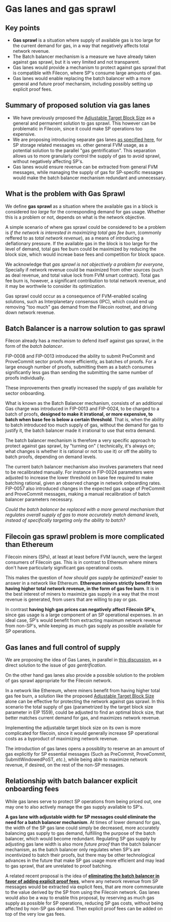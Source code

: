 # Gas lanes and gas sprawl

## Key points

* **Gas sprawl** is a situation where supply of available gas is too large for the current demand for gas, in a way that negatively affects total network revenue.
* The Batch balancer mechanism is a measure we have already taken against gas sprawl, but it is very limited and not transparent.
* Gas lanes would provide a mechanism to protect against gas sprawl that is compatible with Filecon, where SP's consume large amounts of gas.
* Gas lanes would enable replacing the batch balancer with a more general and future proof mechansim, including possibly setting up explicit proof fees.

## Summary of proposed solution via gas lanes

* We have previously proposed the [Adjustable Target Block Size](https://github.com/filecoin-project/FIPs/discussions/515) as a general and permanent solution to gas sprawl. This however can be problematic in Filecoin, since it could make SP operations too expensive.
* We are proposing introducing separate gas lanes [as specified here](https://hackmd.io/IVCFQYo7T--v-xNxmhfv0w?both), for SP storage related messages vs. other general FVM usage, as a potential solution to the parallel "gas gentrification". This separation allows us to more granularly control the supply of gas to avoid sprawl, without negatively affecting SP's.
* Gas lanes would ensure revenue can be extracted from general FVM messages, while managing the supply of gas for SP-specific messages would make the batch balancer mechanism redundant and unnecessary.

## What is the problem with Gas Sprawl

We define **gas sprawl** as a situation where the available gas in a block is considered *too large* for the corresponding demand for gas usage. Whether this is a problem or not, depends on what is the network objective.

A simple scenario of where gas sprawl could be considered to be a problem is *if the network is interested in maximizing total gas fee burn*, (commonly reffered to as *total network revenue*), as a means of introducing a deflationary pressure. If the available gas in the block is too large for the level of demand, total gas fee burn could be maximized by reducing the block size, which would increae base fees and competition for block space.

We acknowledge that *gas sprawl is not objectively a problem for everyone*, Specially if network revenue could be maximized from other sources (such as deal revenue, and total value lock from FVM smart contract). Total gas fee burn is, however, a significant contribution to total network revenue, and it may be worthwile to consider its optimization.

Gas sprawl could occur as a consequence of FVM-enabled scaling solutions, such as Interplanetary consensus (IPC), which could end up removing "too much" gas demand from the Filecoin rootnet, and driving down network revenue.



## Batch Balancer is a narrow solution to gas sprawl

Filecon already has a mechanism to defend itself against gas sprawl, in the form of the *batch balancer*.


FIP-0008 and FIP-0013 introduced the ability to submit PreCommit and ProveCommit sector proofs more efficiently, as batches of proofs. For a large enough number of proofs, submitting them as a batch consumes significantly less gas than sending the submitting the same number of proofs individually.

These improvements then greatly increased the supply of gas available for sector onboarding. 

What is known as the Batch Balancer mechanism, consists of an additional Gas charge was introduced in FIP-0013 and FIP-0024, to be charged to a batch of proofs, **designed to make it irrational, or more expensive, to batch when base fee is below a certain threshold**. That is, when the ability to batch introduced too much supply of gas, without the demand for gas to justify it, the batch balancer made it irrational to use that extra demand.

The batch balancer mechanism is therefore a very specific approach to protect against gas sprawl, by "turning on" ( technically, it's always on; what changes is whether it is rational or not to use it) or off the ability to batch proofs, depending on demand levels. 

The current batch balancer mechanism also involves parameters that need to be recalibrated manually. For instance in FIP-0024 parameters were adjusted to increase the lower threshold on base fee required to make batching rational, given an observed change in network onboarding rates. FIP-0057 also introduced changes in the expected gas usage of PreCommit and ProveCommit messages, making a manual recalibration of batch balancer parameters necessary.

*Could the batch balancer be replaced with a more general mechanism that regulates overall supply of gas to more accurately match demand levels, instead of specifically targeting only the ability to batch?*



## Filecoin gas sprawl problem is more complicated than Ethereum

Filecoin miners (SPs), at least at least before FVM launch, were the largest consumers of Filecoin gas. This is in contrast to Ethereum where miners don't have particularly significant gas operational costs.

This makes the question of *how should gas supply be optimized?* easier to answer in a network like Ethereum. **Ethereum miners strictly benefit from having higher total network revenue, in the form of gas fee burn**. It is in the best interest of miners to maximize gas supply in a way that the most revenue is generated, from users that are willing to pay or gas.

In contrast **having high gas prices can negatively affect Filecoin SP's**, since gas usage is a large component of an SP operational expenses. In an ideal case, SP's would benefit from extracting maximum network revenue from non-SP's, while keeping as much gas supply as possible available for SP operations. 


## Gas lanes and full control of supply

We are proposing the idea of Gas Lanes, in parallel in [this discussion](https://hackmd.io/IVCFQYo7T--v-xNxmhfv0w?both), as a direct solution to the issue of *gas gentrification*.

On the other hand gas lanes also provide a possible solution to the problem of gas sprawl appropriate for the Filecoin network.


In a network like Ethereum, where miners benefit from having higher total gas fee burn, a solution like the proposed [Adjustable Target Block Size](https://github.com/filecoin-project/FIPs/discussions/515) alone can be effective for protecting the network against gas sprawl. In this scenario the total supply of gas (parametrized by the target block size parameter in EIP 1559), could be adjusted to find an optimal block size, that better matches current demand for gas, and maximizes network revenue. 


Implementing the adjustable target block size on its own is more complicated for filecoin, since it would generally increase SP operational costs as a byproduct of maximizing network revenue. 


The introduction of gas lanes opens a possiblity to reserve an an amount of gas explicitly for SP essential messages (Such as PreCommit, ProveCommit, SubmitWindowedPoST, *etc.*), while being able to maximize network revenue, if desired, on the rest of the non-SP messages. 

## Relationship with batch balancer explicit onboarding fees

While gas lanes serve to protect SP operations from being priced out, one may one to also actively manage the gas supply available to SP's.

**A gas lane with adjustable width for SP messages could eliminate the need for a batch balancer mechanism**. At times of lower demand for gas, the width of the SP gas lane could simply be decreased, more accurately balancing gas supply to gas demand, fulfilling the purpose of the batch balancer, which would become redundant. Regulating SP gas supply by adjusting gas lane width is also more *future proof* than the batch balancer mechanism, as the batch balancer only regulates when SP's are incentivized to batch their proofs, but there may be other technological advances in the future that make SP gas usage more efficient and may lead to gas sprawl, that are unrelated to proof batching.

A related recent proposal is the idea of **[eliminating the batch balancer in favor of adding explicit proof fees](https://github.com/filecoin-project/FIPs/discussions/557)**, where any network revenue from SP messages would be extracted via explicit fees, that are more commesurate to the value derived by the SP from using the Filecoin network. Gas lanes would also be a way to enable this proposal, by reserving as much gas supply as possible for SP operations, reducing SP gas costs, without being affected by non-SP gas demand. Then explicit proof fees can be added on top of the very low gas fees.

